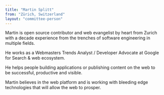 ```yaml
---
title: "Martin Splitt"
from: "Zürich, Switzerland"
layout: "committee-person"
---
```


Martin is open source contributor and web evangelist by heart from Zurich with a decade experience from the trenches of software engineering in multiple fields.

He works as a Webmasters Trends Analyst / Developer Advocate at Google for Search & web ecosystem.

He helps people building applications or publishing content on the web to be successful, productive and visible.

Martin believes in the web platform and is working with bleeding edge technologies that will allow the web to prosper.